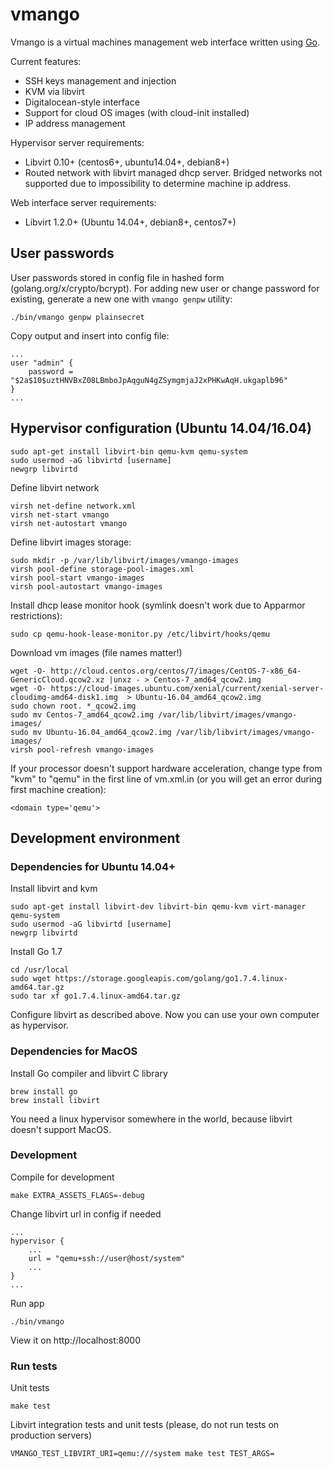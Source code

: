 # vmango

Vmango is a virtual machines management web interface written using [Go](http://golang.org/).

Current features:

* SSH keys management and injection
* KVM via libvirt
* Digitalocean-style interface
* Support for cloud OS images (with cloud-init installed)
* IP address management

Hypervisor server requirements:

* Libvirt 0.10+ (centos6+, ubuntu14.04+, debian8+)
* Routed network with libvirt managed dhcp server. Bridged networks not supported due to impossibility to determine machine ip address.

Web interface server requirements:
* Libvirt 1.2.0+ (Ubuntu 14.04+, debian8+, centos7+)

## User passwords

User passwords stored in config file in hashed form (golang.org/x/crypto/bcrypt). For adding new user or change password for existing, generate a new one with `vmango genpw` utility:

    ./bin/vmango genpw plainsecret

Copy output and insert into config file:
       
    ...
    user "admin" {
        password = "$2a$10$uztHNVBxZ08LBmboJpAqguN4gZSymgmjaJ2xPHKwAqH.ukgaplb96"
    }
    ...

## Hypervisor configuration (Ubuntu 14.04/16.04)

    sudo apt-get install libvirt-bin qemu-kvm qemu-system
    sudo usermod -aG libvirtd [username]
    newgrp libvirtd

Define libvirt network

    virsh net-define network.xml
    virsh net-start vmango
    virsh net-autostart vmango

Define libvirt images storage:
    
    sudo mkdir -p /var/lib/libvirt/images/vmango-images
    virsh pool-define storage-pool-images.xml
    virsh pool-start vmango-images
    virsh pool-autostart vmango-images

Install dhcp lease monitor hook (symlink doesn't work due to Apparmor restrictions):
    
    sudo cp qemu-hook-lease-monitor.py /etc/libvirt/hooks/qemu

Download vm images (file names matter!)

    wget -O- http://cloud.centos.org/centos/7/images/CentOS-7-x86_64-GenericCloud.qcow2.xz |unxz - > Centos-7_amd64_qcow2.img
    wget -O- https://cloud-images.ubuntu.com/xenial/current/xenial-server-cloudimg-amd64-disk1.img  > Ubuntu-16.04_amd64_qcow2.img
    sudo chown root. *_qcow2.img
    sudo mv Centos-7_amd64_qcow2.img /var/lib/libvirt/images/vmango-images/
    sudo mv Ubuntu-16.04_amd64_qcow2.img /var/lib/libvirt/images/vmango-images/
    virsh pool-refresh vmango-images

If your processor doesn't support hardware acceleration, change type from "kvm" to "qemu" in the first line of vm.xml.in (or you will get an error during first machine creation):

    <domain type='qemu'> 

## Development environment

### Dependencies for Ubuntu 14.04+

Install libvirt and kvm

    sudo apt-get install libvirt-dev libvirt-bin qemu-kvm virt-manager qemu-system
    sudo usermod -aG libvirtd [username]
    newgrp libvirtd

Install Go 1.7

    cd /usr/local
    sudo wget https://storage.googleapis.com/golang/go1.7.4.linux-amd64.tar.gz
    sudo tar xf go1.7.4.linux-amd64.tar.gz

Configure libvirt as described above.
Now you can use your own computer as hypervisor.

### Dependencies for MacOS

Install Go compiler and libvirt C library

    brew install go
    brew install libvirt

You need a linux hypervisor somewhere in the world, because libvirt doesn't support MacOS.

### Development

Compile for development

    make EXTRA_ASSETS_FLAGS=-debug

Change libvirt url in config if needed

    ...
    hypervisor {
        ...
        url = "qemu+ssh://user@host/system"
        ...
    }
    ...

Run app

    ./bin/vmango

View it on http://localhost:8000

### Run tests

Unit tests

    make test

Libvirt integration tests and unit tests (please, do not run tests on production servers)

    VMANGO_TEST_LIBVIRT_URI=qemu:///system make test TEST_ARGS=

